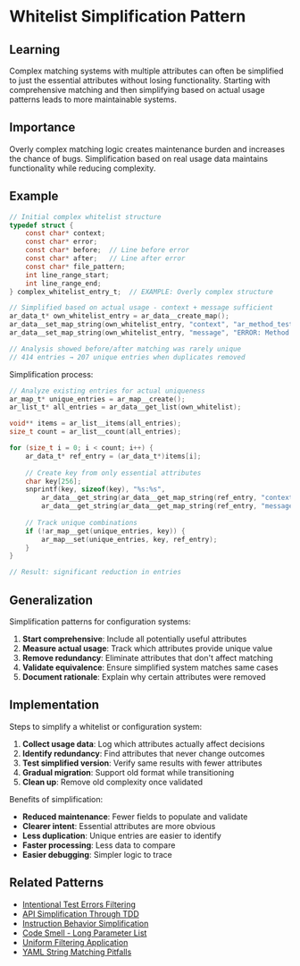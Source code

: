 # Whitelist Simplification Pattern

## Learning
Complex matching systems with multiple attributes can often be simplified to just the essential attributes without losing functionality. Starting with comprehensive matching and then simplifying based on actual usage patterns leads to more maintainable systems.

## Importance
Overly complex matching logic creates maintenance burden and increases the chance of bugs. Simplification based on real usage data maintains functionality while reducing complexity.

## Example
```c
// Initial complex whitelist structure
typedef struct {
    const char* context;
    const char* error;
    const char* before;  // Line before error
    const char* after;   // Line after error  
    const char* file_pattern;
    int line_range_start;
    int line_range_end;
} complex_whitelist_entry_t;  // EXAMPLE: Overly complex structure

// Simplified based on actual usage - context + message sufficient
ar_data_t* own_whitelist_entry = ar_data__create_map();
ar_data__set_map_string(own_whitelist_entry, "context", "ar_method_tests");
ar_data__set_map_string(own_whitelist_entry, "message", "ERROR: Method has no AST");

// Analysis showed before/after matching was rarely unique
// 414 entries → 207 unique entries when duplicates removed
```

Simplification process:
```c
// Analyze existing entries for actual uniqueness
ar_map_t* unique_entries = ar_map__create();
ar_list_t* all_entries = ar_data__get_list(own_whitelist);

void** items = ar_list__items(all_entries);
size_t count = ar_list__count(all_entries);

for (size_t i = 0; i < count; i++) {
    ar_data_t* ref_entry = (ar_data_t*)items[i];
    
    // Create key from only essential attributes
    char key[256];
    snprintf(key, sizeof(key), "%s:%s", 
        ar_data__get_string(ar_data__get_map_string(ref_entry, "context")),
        ar_data__get_string(ar_data__get_map_string(ref_entry, "message")));
    
    // Track unique combinations
    if (!ar_map__get(unique_entries, key)) {
        ar_map__set(unique_entries, key, ref_entry);
    }
}

// Result: significant reduction in entries
```

## Generalization
Simplification patterns for configuration systems:

1. **Start comprehensive**: Include all potentially useful attributes
2. **Measure actual usage**: Track which attributes provide unique value
3. **Remove redundancy**: Eliminate attributes that don't affect matching
4. **Validate equivalence**: Ensure simplified system matches same cases
5. **Document rationale**: Explain why certain attributes were removed

## Implementation
Steps to simplify a whitelist or configuration system:

1. **Collect usage data**: Log which attributes actually affect decisions
2. **Identify redundancy**: Find attributes that never change outcomes
3. **Test simplified version**: Verify same results with fewer attributes
4. **Gradual migration**: Support old format while transitioning
5. **Clean up**: Remove old complexity once validated

Benefits of simplification:
- **Reduced maintenance**: Fewer fields to populate and validate
- **Clearer intent**: Essential attributes are more obvious
- **Less duplication**: Unique entries are easier to identify
- **Faster processing**: Less data to compare
- **Easier debugging**: Simpler logic to trace

## Related Patterns
- [Intentional Test Errors Filtering](intentional-test-errors-filtering.md)
- [API Simplification Through TDD](tdd-api-simplification.md)
- [Instruction Behavior Simplification](instruction-behavior-simplification.md)
- [Code Smell - Long Parameter List](code-smell-long-parameter-list.md)
- [Uniform Filtering Application](uniform-filtering-application.md)
- [YAML String Matching Pitfalls](yaml-string-matching-pitfalls.md)